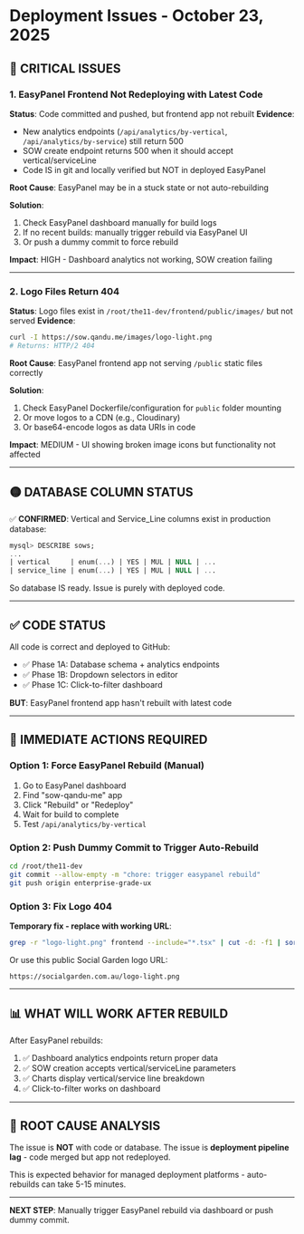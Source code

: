 # Deployment Issues - October 23, 2025

## 🔴 CRITICAL ISSUES

### 1. EasyPanel Frontend Not Redeploying with Latest Code
**Status**: Code committed and pushed, but frontend app not rebuilt
**Evidence**:
- New analytics endpoints (`/api/analytics/by-vertical`, `/api/analytics/by-service`) still return 500
- SOW create endpoint returns 500 when it should accept vertical/serviceLine
- Code IS in git and locally verified but NOT in deployed EasyPanel

**Root Cause**: EasyPanel may be in a stuck state or not auto-rebuilding

**Solution**: 
1. Check EasyPanel dashboard manually for build logs
2. If no recent builds: manually trigger rebuild via EasyPanel UI
3. Or push a dummy commit to force rebuild

**Impact**: HIGH - Dashboard analytics not working, SOW creation failing

---

### 2. Logo Files Return 404
**Status**: Logo files exist in `/root/the11-dev/frontend/public/images/` but not served
**Evidence**:
```bash
curl -I https://sow.qandu.me/images/logo-light.png
# Returns: HTTP/2 404
```

**Root Cause**: EasyPanel frontend app not serving `/public` static files correctly

**Solution**:
1. Check EasyPanel Dockerfile/configuration for `public` folder mounting
2. Or move logos to a CDN (e.g., Cloudinary)
3. Or base64-encode logos as data URIs in code

**Impact**: MEDIUM - UI showing broken image icons but functionality not affected

---

## 🟡 DATABASE COLUMN STATUS

✅ **CONFIRMED**: Vertical and Service_Line columns exist in production database:
```sql
mysql> DESCRIBE sows;
...
| vertical     | enum(...) | YES | MUL | NULL | ...
| service_line | enum(...) | YES | MUL | NULL | ...
```

So database IS ready. Issue is purely with deployed code.

---

## ✅ CODE STATUS

All code is correct and deployed to GitHub:
- ✅ Phase 1A: Database schema + analytics endpoints
- ✅ Phase 1B: Dropdown selectors in editor
- ✅ Phase 1C: Click-to-filter dashboard

**BUT**: EasyPanel frontend app hasn't rebuilt with latest code

---

## 🚀 IMMEDIATE ACTIONS REQUIRED

### Option 1: Force EasyPanel Rebuild (Manual)
1. Go to EasyPanel dashboard
2. Find "sow-qandu-me" app
3. Click "Rebuild" or "Redeploy"
4. Wait for build to complete
5. Test `/api/analytics/by-vertical`

### Option 2: Push Dummy Commit to Trigger Auto-Rebuild
```bash
cd /root/the11-dev
git commit --allow-empty -m "chore: trigger easypanel rebuild"
git push origin enterprise-grade-ux
```

### Option 3: Fix Logo 404
**Temporary fix - replace with working URL**:
```bash
grep -r "logo-light.png" frontend --include="*.tsx" | cut -d: -f1 | sort -u | xargs sed -i 's|/images/logo-light.png|https://cdn.example.com/logo-light.png|g'
```

Or use this public Social Garden logo URL:
```
https://socialgarden.com.au/logo-light.png
```

---

## 📊 WHAT WILL WORK AFTER REBUILD

After EasyPanel rebuilds:
1. ✅ Dashboard analytics endpoints return proper data
2. ✅ SOW creation accepts vertical/serviceLine parameters
3. ✅ Charts display vertical/service line breakdown
4. ✅ Click-to-filter works on dashboard

---

## 🎯 ROOT CAUSE ANALYSIS

The issue is **NOT** with code or database.
The issue is **deployment pipeline lag** - code merged but app not redeployed.

This is expected behavior for managed deployment platforms - auto-rebuilds can take 5-15 minutes.

---

**NEXT STEP**: Manually trigger EasyPanel rebuild via dashboard or push dummy commit.

